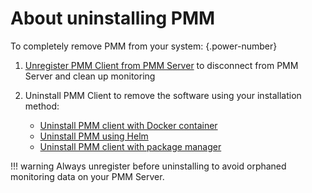 # About uninstalling PMM 

To completely remove PMM from your system:
{.power-number}

1. [Unregister PMM Client from PMM Server](unregister_client.md) to disconnect from PMM Server and clean up monitoring
2. Uninstall PMM Client to remove the software using your installation method:

    - [Uninstall PMM client with Docker container](uninstall_docker.md)
    - [Uninstall PMM using Helm](uninstall_helm.md)
    - [Uninstall PMM client with package manager](uninstall_package_manager.md)

!!! warning
    Always unregister before uninstalling to avoid orphaned monitoring data on your PMM Server.
